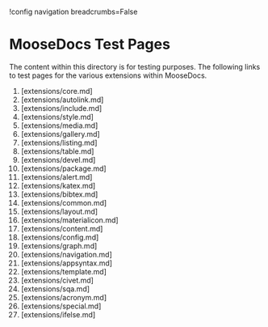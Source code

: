 !config navigation breadcrumbs=False

# MooseDocs Test Pages

The content within this directory is for testing purposes. The following
links to test pages for the various extensions within MooseDocs.

1. [extensions/core.md]
1. [extensions/autolink.md]
1. [extensions/include.md]
1. [extensions/style.md]
1. [extensions/media.md]
1. [extensions/gallery.md]
1. [extensions/listing.md]
1. [extensions/table.md]
1. [extensions/devel.md]
1. [extensions/package.md]
1. [extensions/alert.md]
1. [extensions/katex.md]
1. [extensions/bibtex.md]
1. [extensions/common.md]
1. [extensions/layout.md]
1. [extensions/materialicon.md]
1. [extensions/content.md]
1. [extensions/config.md]
1. [extensions/graph.md]
1. [extensions/navigation.md]
1. [extensions/appsyntax.md]
1. [extensions/template.md]
1. [extensions/civet.md]
1. [extensions/sqa.md]
1. [extensions/acronym.md]
1. [extensions/special.md]
1. [extensions/ifelse.md]
